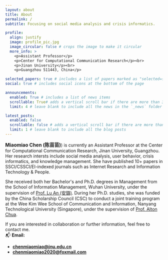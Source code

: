 ```yaml
---
layout: about
title: About
permalink: /
subtitle: Focusing on social media analysis and crisis informatics.

profile:
  align: justify
  image: profile_pic.jpg
  image_circular: false # crops the image to make it circular
  more_info: >
    <p>Assistant Professor</p>
    <p>Center for Computational Communication Research</p><br>
    <p>Jinan University</p><br>
    <p>Guangzhou 511443, China</p>

selected_papers: true # includes a list of papers marked as "selected={true}"
social: true # includes social icons at the bottom of the page

announcements:
  enabled: True # includes a list of news items
  scrollable: True# adds a vertical scroll bar if there are more than 3 news items
  limit: 4 # leave blank to include all the news in the `_news` folder

latest_posts:
  enabled: false
  scrollable: false # adds a vertical scroll bar if there are more than 3 new posts items
  limit: 1 # leave blank to include all the blog posts
---
```

 <span style="font-weight: bold; font-size: 1.1em; color: var(--global-theme-color);">Miaomiao Chen (陈苗苗)</span>) is currently an Assistant Professor at the Center for Computational Communication Research, Jinan University, Guangzhou. Her research intersts include social media analysis, user behavior, crisis informatics, and  knowledge management. She have published 10+ papers in SSCI/CSSCI/EI-indexed journals such as Internet Research and Information Technology & People.

She received both her Bachelor's and Ph.D. degrees in Management from the School of Information Management, Wuhan University, under the supervision of [Prof. Lu An (安璐)](https://simjwz.whu.edu.cn/info/1050/4936.htm). During her Ph.D. studies, she was funded by the China Scholarship Council (CSC) to conduct a joint training program at the Wee Kim Wee School of Communication and Information, Nanyang Technological University (Singapore), under the supervision of [Prof. Alton Chua](https://www.ntu.edu.sg/research/faculty-directory/detail/Alton-Chua-Yeow-Kuan).

If you are interested in collaboration or further information, feel free to contact me.<br>
📬 **Email:**  
- <span style="font-weight: bold; color: var(--global-theme-color);">[chenmiaomiao@jnu.edu.cn](mailto:chenmiaomiao@jnu.edu.cn) </span>
- <span style="font-weight: bold; color: var(--global-theme-color);">[chenmiaomiao2020@foxmail.com](mailto:chenmiaomiao2020@foxmail.com) </span> 

